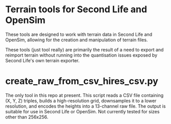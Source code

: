 # Terrain tools for Second Life and OpenSim

These tools are designed to work with terrain data in Second Life and OpenSim, allowing for the creation and manipulation of terrain files.

These tools (just tool really) are primarily the result of a need to export and reimport terrain without running into the quantisation issues exposed by Second Life's own terrain exporter. 

# create_raw_from_csv_hires_csv.py

The only tool in this repo at present. 
This script reads a CSV file containing (X, Y, Z) triples, builds a high-resolution grid,
downsamples it to a lower resolution, and encodes the heights into a 13-channel raw file.
The output is suitable for use in Second Life or OpenSim.
Not currently tested for sizes other than 256x256.

